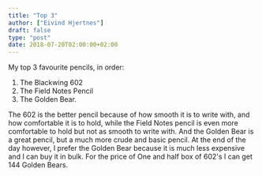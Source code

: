 ```yaml
---
title: "Top 3"
author: ["Eivind Hjertnes"]
draft: false
type: "post"
date: 2018-07-20T02:00:00+02:00
---
```


My top 3 favourite pencils, in order:

1.  The Blackwing 602
2.  The Field Notes Pencil
3.  The Golden Bear.

The 602 is the better pencil because of how smooth it is to write with,
and how comfortable it is to hold, while the Field Notes pencil is even
more comfortable to hold but not as smooth to write with. And the Golden
Bear is a great pencil, but a much more crude and basic pencil. At the
end of the day however, I prefer the Golden Bear because it is much less
expensive and I can buy it in bulk. For the price of One and half box of
602's I can get 144 Golden Bears.
